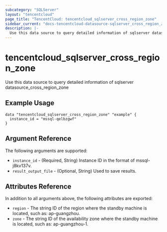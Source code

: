 ```yaml
---
subcategory: "SQLServer"
layout: "tencentcloud"
page_title: "TencentCloud: tencentcloud_sqlserver_cross_region_zone"
sidebar_current: "docs-tencentcloud-datasource-sqlserver_cross_region_zone"
description: |-
  Use this data source to query detailed information of sqlserver datasource_cross_region_zone
---
```


# tencentcloud_sqlserver_cross_region_zone

Use this data source to query detailed information of sqlserver datasource_cross_region_zone

## Example Usage

```hcl
data "tencentcloud_sqlserver_cross_region_zone" "example" {
  instance_id = "mssql-qelbzgwf"
}
```

## Argument Reference

The following arguments are supported:

* `instance_id` - (Required, String) Instance ID in the format of mssql-j8kv137v.
* `result_output_file` - (Optional, String) Used to save results.

## Attributes Reference

In addition to all arguments above, the following attributes are exported:

* `region` - The string ID of the region where the standby machine is located, such as: ap-guangzhou.
* `zone` - The string ID of the availability zone where the standby machine is located, such as: ap-guangzhou-1.


